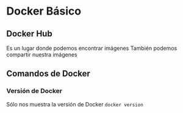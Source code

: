 # Docker Básico

## Docker Hub
Es un lugar donde podemos encontrar imágenes
También podemos compartir nuestra imágenes 

## Comandos de Docker

### Versión de Docker
Sólo nos muestra la versión de Docker
``docker version``